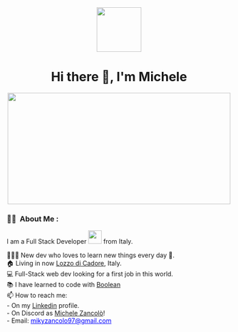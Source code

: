 <div id="header" align="center">
  <img src="https://media.giphy.com/media/M9gbBd9nbDrOTu1Mqx/giphy.gif" width="100"/>
</div>
<h1 align="center">Hi there 👋, I'm Michele</h1>

<p align="center"><img src="https://media.giphy.com/media/dWesBcTLavkZuG35MI/giphy.gif" width="500" height="250"  /></p>

### :man_technologist: &nbsp;About Me :

I am a Full Stack Developer <img src="https://media.giphy.com/media/WUlplcMpOCEmTGBtBW/giphy.gif" width="30"> from Italy.

<p>
  👩🏻‍💻 New dev who loves to learn new things every day 📖.<br/>
  🏠 Living in now <a href="https://www.google.com/maps?q=lozzodicadore">Lozzo di Cadore</a>, Italy.<br/>
  💻 Full-Stack web dev looking for a first job in this world.<br/>
  📚 I have learned to code with <a href="https://boolean.careers">Boolean</a><br/>
  📫 How to reach me: <br/>
   - On my <a href="https://www.linkedin.com/in/michele-zancol%C3%B2/">Linkedin</a> profile.<br/>
   - On Discord as <a href="https://discordapp.com/users/907566856750120970">Michele Zancolò</a>!<br/>
   - Email: <a href="mailto:mikyzancolo97@gmail.com" style="color: blue; text-decoration: underline;">mikyzancolo97@gmail.com</a>
</p>

<!--
**mikzanco/mikzanco** is a ✨ _special_ ✨ repository because its `README.md` (this file) appears on your GitHub profile.

Here are some ideas to get you started:

- 🔭 I’m currently working on ...
- 🌱 I’m currently learning ...
- 👯 I’m looking to collaborate on ...
- 🤔 I’m looking for help with ...
- 💬 Ask me about ...
- 📫 How to reach me: ...
- 😄 Pronouns: ...
- ⚡ Fun fact: ...
-->
